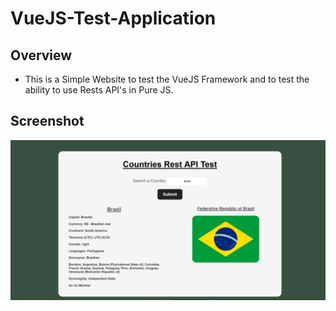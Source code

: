 # VueJS-Test-Application

## Overview

* This is a Simple Website to test the VueJS Framework and to test the ability to use Rests API's in Pure JS.

## Screenshot
<img src='images/screenshot.png'>
